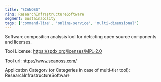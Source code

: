 ```yaml
---
title: "SCANOSS"
ring: ResearchInfrastructureSoftware
segment: Sustainability
tags: ['command-line', 'online-service', 'multi-dimensional']
---
```

Software composition analysis tool for detecting open-source components and licenses.

Tool License: https://spdx.org/licenses/MPL-2.0

Tool url: https://www.scanoss.com/

Application Category (or Categories in case of multi-tier tool): ResearchInfrastructureSoftware
